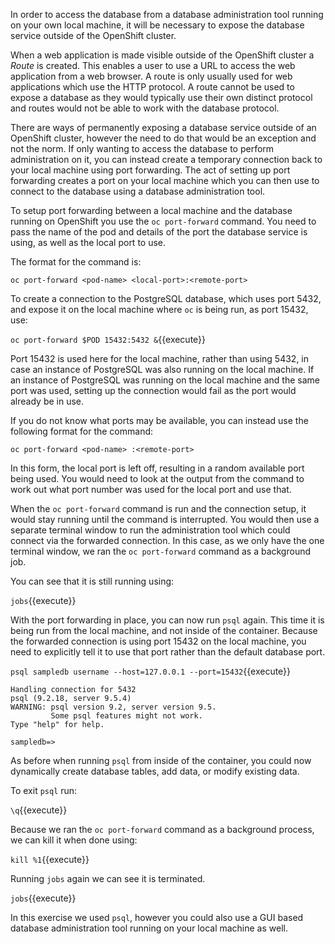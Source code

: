 In order to access the database from a database administration tool running on your own local machine, it will be necessary to expose the database service outside of the OpenShift cluster.

When a web application is made visible outside of the OpenShift cluster a _Route_ is created. This enables a user to use a URL to access the web application from a web browser. A route is only usually used for web applications which use the HTTP protocol. A route cannot be used to expose a database as they would typically use their own distinct protocol and routes would not be able to work with the database protocol.

There are ways of permanently exposing a database service outside of an OpenShift cluster, however the need to do that would be an exception and not the norm. If only wanting to access the database to perform administration on it, you can instead create a temporary connection back to your local machine using port forwarding. The act of setting up port forwarding creates a port on your local machine which you can then use to connect to the database using a database administration tool.

To setup port forwarding between a local machine and the database running on OpenShift you use the ``oc port-forward`` command. You need to pass the name of the pod and details of the port the database service is using, as well as the local port to use.

The format for the command is:

```
oc port-forward <pod-name> <local-port>:<remote-port>
```

To create a connection to the PostgreSQL database, which uses port 5432, and expose it on the local machine where ``oc`` is being run, as port 15432, use:

``oc port-forward $POD 15432:5432 &``{{execute}}

Port 15432 is used here for the local machine, rather than using 5432, in case an instance of PostgreSQL was also running on the local machine. If an instance of PostgreSQL was running on the local machine and the same port was used, setting up the connection would fail as the port would already be in use.

If you do not know what ports may be available, you can instead use the following format for the command:

```
oc port-forward <pod-name> :<remote-port>
```

In this form, the local port is left off, resulting in a random available port being used. You would need to look at the output from the command to work out what port number was used for the local port and use that.

When the ``oc port-forward`` command is run and the connection setup, it would stay running until the command is interrupted. You would then use a separate terminal window to run the administration tool which could connect via the forwarded connection. In this case, as we only have the one terminal window, we ran the ``oc port-forward`` command as a background job.

You can see that it is still running using: 

``jobs``{{execute}}

With the port forwarding in place, you can now run ``psql`` again. This time it is being run from the local machine, and not inside of the container. Because the forwarded connection is using port 15432 on the local machine, you need to explicitly tell it to use that port rather than the default database port.

``psql sampledb username --host=127.0.0.1 --port=15432``{{execute}}

```
Handling connection for 5432
psql (9.2.18, server 9.5.4)
WARNING: psql version 9.2, server version 9.5.
         Some psql features might not work.
Type "help" for help.

sampledb=>
```

As before when running ``psql`` from inside of the container, you could now dynamically create database tables, add data, or modify existing data.

To exit ``psql`` run:

``\q``{{execute}}

Because we ran the ``oc port-forward`` command as a background process, we can kill it when done using:

``kill %1``{{execute}}

Running ``jobs`` again we can see it is terminated.

``jobs``{{execute}}

In this exercise we used ``psql``, however you could also use a GUI based database administration tool running on your local machine as well.